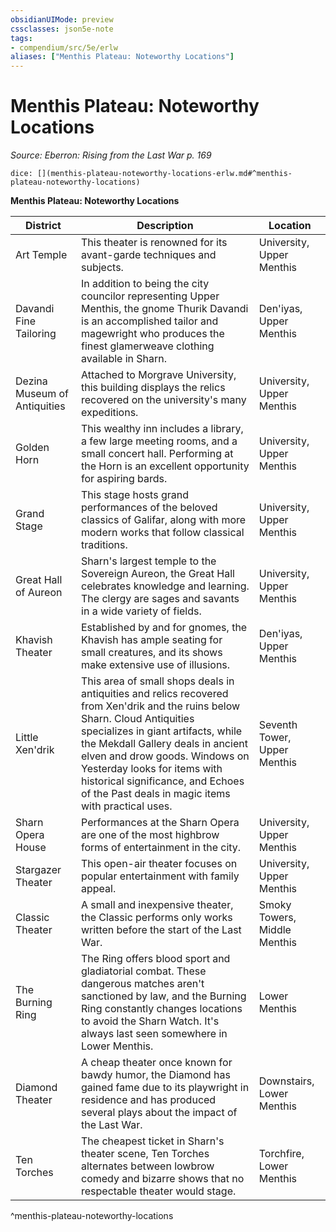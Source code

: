 ```yaml
---
obsidianUIMode: preview
cssclasses: json5e-note
tags:
- compendium/src/5e/erlw
aliases: ["Menthis Plateau: Noteworthy Locations"]
---
```

# Menthis Plateau: Noteworthy Locations
*Source: Eberron: Rising from the Last War p. 169* 

`dice: [](menthis-plateau-noteworthy-locations-erlw.md#^menthis-plateau-noteworthy-locations)`

**Menthis Plateau: Noteworthy Locations**

| District | Description | Location |
|----------|-------------|----------|
| Art Temple | This theater is renowned for its avant-garde techniques and subjects. | University, Upper Menthis |
| Davandi Fine Tailoring | In addition to being the city councilor representing Upper Menthis, the gnome Thurik Davandi is an accomplished tailor and magewright who produces the finest glamerweave clothing available in Sharn. | Den'iyas, Upper Menthis |
| Dezina Museum of Antiquities | Attached to Morgrave University, this building displays the relics recovered on the university's many expeditions. | University, Upper Menthis |
| Golden Horn | This wealthy inn includes a library, a few large meeting rooms, and a small concert hall. Performing at the Horn is an excellent opportunity for aspiring bards. | University, Upper Menthis |
| Grand Stage | This stage hosts grand performances of the beloved classics of Galifar, along with more modern works that follow classical traditions. | University, Upper Menthis |
| Great Hall of Aureon | Sharn's largest temple to the Sovereign Aureon, the Great Hall celebrates knowledge and learning. The clergy are sages and savants in a wide variety of fields. | University, Upper Menthis |
| Khavish Theater | Established by and for gnomes, the Khavish has ample seating for small creatures, and its shows make extensive use of illusions. | Den'iyas, Upper Menthis |
| Little Xen'drik | This area of small shops deals in antiquities and relics recovered from Xen'drik and the ruins below Sharn. Cloud Antiquities specializes in giant artifacts, while the Mekdall Gallery deals in ancient elven and drow goods. Windows on Yesterday looks for items with historical significance, and Echoes of the Past deals in magic items with practical uses. | Seventh Tower, Upper Menthis |
| Sharn Opera House | Performances at the Sharn Opera are one of the most highbrow forms of entertainment in the city. | University, Upper Menthis |
| Stargazer Theater | This open-air theater focuses on popular entertainment with family appeal. | University, Upper Menthis |
| Classic Theater | A small and inexpensive theater, the Classic performs only works written before the start of the Last War. | Smoky Towers, Middle Menthis |
| The Burning Ring | The Ring offers blood sport and gladiatorial combat. These dangerous matches aren't sanctioned by law, and the Burning Ring constantly changes locations to avoid the Sharn Watch. It's always last seen somewhere in Lower Menthis. | Lower Menthis |
| Diamond Theater | A cheap theater once known for bawdy humor, the Diamond has gained fame due to its playwright in residence and has produced several plays about the impact of the Last War. | Downstairs, Lower Menthis |
| Ten Torches | The cheapest ticket in Sharn's theater scene, Ten Torches alternates between lowbrow comedy and bizarre shows that no respectable theater would stage. | Torchfire, Lower Menthis |
^menthis-plateau-noteworthy-locations